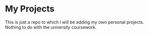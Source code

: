 # My Projects 

This is just a repo to which I will be adding my own personal projects. Nothing to do with the university coursework.